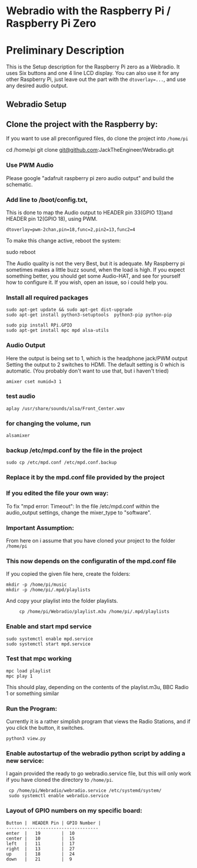 # Webradio with the Raspberry Pi / Raspberry Pi Zero
# Preliminary Description

This is the Setup description for the Raspberry Pi zero as a Webradio.
It uses Six buttons and one 4 line LCD display.
You can also use it for any other Raspberry Pi,
just leave out the part with the `dtoverlay=...`, and use any
desired audio output.


## Webradio Setup
## Clone the project with the Raspberry by:
If you want to use all preconfigured files, do clone the project into `/home/pi`
   
   cd /home/pi
   git clone git@github.com:JackTheEngineer/Webradio.git

### Use PWM Audio 
Please google  "adafruit raspberry pi zero audio output" 
and build the schematic. 

### Add line to /boot/config.txt,
This is done to map the Audio output to
HEADER pin 33(GPIO 13)and HEADER pin 12(GPIO 18), using PWM.

    dtoverlay=pwm-2chan,pin=18,func=2,pin2=13,func2=4

To make this change active, reboot the system:

   sudo reboot

The Audio quality is not the very Best, but it is adequate.
My Raspberry pi sometimes makes a little buzz sound, when the load is high.
If you expect something better, you should get some Audio-HAT, and see
for yourself how to configure it.
If you wish, open an issue, so i could help you. 

### Install all required packages 

	sudo apt-get update && sudo apt-get dist-upgrade
	sudo apt-get install python3-setuptools  python3-pip python-pip

	sudo pip install RPi.GPIO
	sudo apt-get install mpc mpd alsa-utils

### Audio Output
Here the output is being set to 1, which is the headphone jack/PWM output
Setting the output to 2 switches to HDMI. 
The default setting is 0 which is automatic. (You probably don't want to use that,
but i haven't tried)

	amixer cset numid=3 1	

### test audio
	aplay /usr/share/sounds/alsa/Front_Center.wav

### for changing the volume, run
	alsamixer 
	
### backup /etc/mpd.conf by the file in the project

    sudo cp /etc/mpd.conf /etc/mpd.conf.backup

### Replace it by the mpd.conf file provided by the project

### If you edited the file your own way:
To fix "mpd error: Timeout":
In the file /etc/mpd.conf within the audio_output settings, change the mixer_type to "software".

### Important Assumption:
From here on i assume that you have cloned your project to the folder `/home/pi`

### This now depends on the configuratin of the mpd.conf file
If you copied the given file here, create the folders:
	
	mkdir -p /home/pi/music
	mkdir -p /home/pi/.mpd/playlists

And copy your playlist into the folder playlists.

    	 cp /home/pi/Webradio/playlist.m3u /home/pi/.mpd/playlists

### Enable and start mpd service
	
	sudo systemctl enable mpd.service
	sudo systemctl start mpd.service

### Test that mpc working

    mpc load playlist
    mpc play 1

This should play, depending on the contents of the playlist.m3u, BBC Radio 1 or something similar
	
### Run the Program:
Currently it is a rather simplish program that views the Radio Stations, and if you click the button,
it switches.

    python3 view.py


### Enable autostartup of the webradio python script by adding a new service:
I again provided the ready to go webradio.service file, but this will only work
if you have cloned the directory to `/home/pi`.


   	 cp /home/pi/Webradio/webradio.service /etc/systemd/system/
	 sudo systemctl enable webradio.service

### Layout of GPIO numbers on my specific board:

	Button |  HEADER Pin | GPIO Number |
	-----------------------------------
	enter  |   19	     |	10
	center |   10	     |	15 
	left   |   11	     |	17
	right  |   13	     |	27
	up     |   18	     |	24
	down   |   21	     |	9

